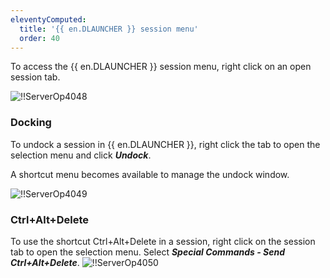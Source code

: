 ```yaml
---
eleventyComputed:
  title: '{{ en.DLAUNCHER }} session menu'
  order: 40
---
```

To access the {{ en.DLAUNCHER }} session menu, right click on an open session tab.  

![!!ServerOp4048](https://webdevolutions.azureedge.net/docs/en/server/ServerOp4048.png) 
### Docking 
To undock a session in {{ en.DLAUNCHER }}, right click the tab to open the selection menu and click ***Undock***.  

A shortcut menu becomes available to manage the undock window.  

![!!ServerOp4049](https://webdevolutions.azureedge.net/docs/en/server/ServerOp4049.png) 
### Ctrl+Alt+Delete 
To use the shortcut Ctrl+Alt+Delete in a session, right click on the session tab to open the selection menu. Select ***Special Commands - Send Ctrl+Alt+Delete***. 
![!!ServerOp4050](https://webdevolutions.azureedge.net/docs/en/server/ServerOp4050.png) 
